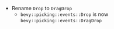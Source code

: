 - Rename `Drop` to `DragDrop`
  - `bevy::picking::events::Drop`  is now `bevy::picking::events::DragDrop`
